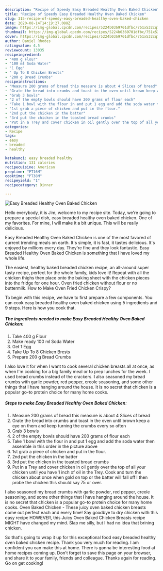 ```yaml
---
description: "Recipe of Speedy Easy Breaded Healthy Oven Baked Chicken"
title: "Recipe of Speedy Easy Breaded Healthy Oven Baked Chicken"
slug: 315-recipe-of-speedy-easy-breaded-healthy-oven-baked-chicken
date: 2020-08-14T14:19:27.088Z
image: https://img-global.cpcdn.com/recipes/5224b0369701dfbc/751x532cq70/easy-breaded-healthy-oven-baked-chicken-recipe-main-photo.jpg
thumbnail: https://img-global.cpcdn.com/recipes/5224b0369701dfbc/751x532cq70/easy-breaded-healthy-oven-baked-chicken-recipe-main-photo.jpg
cover: https://img-global.cpcdn.com/recipes/5224b0369701dfbc/751x532cq70/easy-breaded-healthy-oven-baked-chicken-recipe-main-photo.jpg
author: Daniel Rhodes
ratingvalue: 4.5
reviewcount: 13035
recipeingredient:
- "400 g Flour"
- "100 ml Soda Water"
- "1 Egg"
- " Up To 8 Chicken Brests"
- "200 g Bread Crumbs"
recipeinstructions:
- "Measure 200 grams of bread this measure is about 4 Slices of bread"
- "Grate the bread into crumbs and toast in the oven until brown keep a eye on them and keep turning the crumbs every so often"
- "Grab 3 bowls"
- "2 of the empty bowls should have 200 grams of flour each"
- "Take 1 bowl with the flour in and put 1 egg and add the soda water then assemble in this order in the picture above"
- "1st grab a piece of chicken and put in the flour."
- "2nd put the chicken in the batter"
- "3rd put the chicken in the toasted bread crumbs"
- "Put in a Trey and cover chicken in oil gently over the top of all your chicken until you have 1 inch of oil in the Trey. Cook and turn the chicken about once when gold on top or the batter will fall off l then probe the chicken this should say 75 or over."
categories:
- Recipe
tags:
- easy
- breaded
- healthy

katakunci: easy breaded healthy 
nutrition: 131 calories
recipecuisine: American
preptime: "PT16M"
cooktime: "PT38M"
recipeyield: "1"
recipecategory: Dinner

---
```



![Easy Breaded Healthy Oven Baked Chicken](https://img-global.cpcdn.com/recipes/5224b0369701dfbc/751x532cq70/easy-breaded-healthy-oven-baked-chicken-recipe-main-photo.jpg)

Hello everybody, it is Jim, welcome to my recipe site. Today, we're going to prepare a special dish, easy breaded healthy oven baked chicken. One of my favorites. For mine, I will make it a bit unique. This will be really delicious.

Easy Breaded Healthy Oven Baked Chicken is one of the most favored of current trending meals on earth. It's simple, it is fast, it tastes delicious. It's enjoyed by millions every day. They're fine and they look fantastic. Easy Breaded Healthy Oven Baked Chicken is something that I have loved my whole life.

The easiest, healthy baked breaded chicken recipe, an all-around super tasty recipe, perfect for the whole family, kids love it! Repeat with all the chicken thighs then place onto the baking sheet with the chicken pieces into the fridge for one hour. Oven fried chicken without flour or no buttermilk. How to Make Oven Fried Chicken Crispy?


To begin with this recipe, we have to first prepare a few components. You can cook easy breaded healthy oven baked chicken using 5 ingredients and 9 steps. Here is how you cook that.

<!--inarticleads1-->

##### The ingredients needed to make Easy Breaded Healthy Oven Baked Chicken:

1. Take 400 g Flour
1. Make ready 100 ml Soda Water
1. Get 1 Egg
1. Take  Up To 8 Chicken Brests
1. Prepare 200 g Bread Crumbs


I also love it for when I want to cook several chicken breasts all at once, as when I&#39;m cooking for a big family meal or to prep lunches for the week. I used bread crumbs instead of the crackers. I also seasoned my bread crumbs with garlic powder, red pepper, creole seasoning, and some other things that I have hanging around the house. It is no secret that chicken is a popular go-to protein choice for many home cooks. 

<!--inarticleads2-->

##### Steps to make Easy Breaded Healthy Oven Baked Chicken:

1. Measure 200 grams of bread this measure is about 4 Slices of bread
1. Grate the bread into crumbs and toast in the oven until brown keep a eye on them and keep turning the crumbs every so often
1. Grab 3 bowls
1. 2 of the empty bowls should have 200 grams of flour each
1. Take 1 bowl with the flour in and put 1 egg and add the soda water then assemble in this order in the picture above
1. 1st grab a piece of chicken and put in the flour.
1. 2nd put the chicken in the batter
1. 3rd put the chicken in the toasted bread crumbs
1. Put in a Trey and cover chicken in oil gently over the top of all your chicken until you have 1 inch of oil in the Trey. Cook and turn the chicken about once when gold on top or the batter will fall off l then probe the chicken this should say 75 or over.


I also seasoned my bread crumbs with garlic powder, red pepper, creole seasoning, and some other things that I have hanging around the house. It is no secret that chicken is a popular go-to protein choice for many home cooks. Oven Baked Chicken - These juicy oven baked chicken breasts come out perfect each and every time! Say goodbye to dry chicken with this easy recipe HOWEVER, this Juicy Oven Baked Chicken Breasts recipe MIGHT have changed my mind. Slap me silly, but I had no idea that brining chicken. 

So that's going to wrap it up for this exceptional food easy breaded healthy oven baked chicken recipe. Thank you very much for reading. I am confident you can make this at home. There is gonna be interesting food at home recipes coming up. Don't forget to save this page on your browser, and share it to your family, friends and colleague. Thanks again for reading. Go on get cooking!
